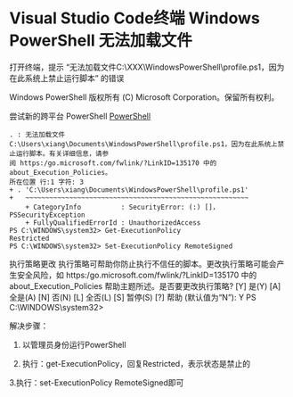 # Visual Studio Code终端 Windows PowerShell 无法加载文件

打开终端，提示 “无法加载文件C:\XXX\WindowsPowerShell\profile.ps1，因为在此系统上禁止运行脚本” 的错误

Windows PowerShell
版权所有 (C) Microsoft Corporation。保留所有权利。

尝试新的跨平台 PowerShell [PowerShell](https://aka.ms/pscore6)

```{bash}
. : 无法加载文件 C:\Users\xiang\Documents\WindowsPowerShell\profile.ps1，因为在此系统上禁止运行脚本。有关详细信息，请参
阅 https:/go.microsoft.com/fwlink/?LinkID=135170 中的 about_Execution_Policies。
所在位置 行:1 字符: 3
+ . 'C:\Users\xiang\Documents\WindowsPowerShell\profile.ps1'
+   ~~~~~~~~~~~~~~~~~~~~~~~~~~~~~~~~~~~~~~~~~~~~~~~~~~~~~~~~
    + CategoryInfo          : SecurityError: (:) []，PSSecurityException
    + FullyQualifiedErrorId : UnauthorizedAccess
PS C:\WINDOWS\system32> Get-ExecutionPolicy
Restricted
PS C:\WINDOWS\system32> Set-ExecutionPolicy RemoteSigned
```

执行策略更改
执行策略可帮助你防止执行不信任的脚本。更改执行策略可能会产生安全风险，如 https:/go.microsoft.com/fwlink/?LinkID=135170
中的 about_Execution_Policies 帮助主题所述。是否要更改执行策略?
[Y] 是(Y)  [A] 全是(A)  [N] 否(N)  [L] 全否(L)  [S] 暂停(S)  [?] 帮助 (默认值为“N”): Y
PS C:\WINDOWS\system32>

解决步骤：

1. 以管理员身份运行PowerShell

2. 执行：get-ExecutionPolicy，回复Restricted，表示状态是禁止的

3.执行：set-ExecutionPolicy RemoteSigned即可

